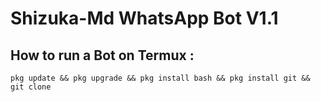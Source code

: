 # Shizuka-Md WhatsApp Bot V1.1
## How to run a Bot on Termux :

```
pkg update && pkg upgrade && pkg install bash && pkg install git && git clone
```
